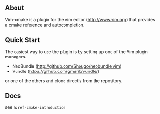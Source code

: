## About

Vim-cmake is a plugin for the vim editor (http://www.vim.org) that provides a
cmake reference and autocompletion.

## Quick Start

The easiest way to use the plugin is by setting up one of the Vim plugin
managers.

  - NeoBundle (http://github.com/Shougo/neobundle.vim)
  - Vundle    (https://github.com/gmarik/vundle/)

or one of the others and clone directly from the repository.

## Docs

see `h:ref-cmake-introduction`
